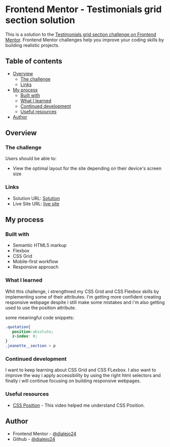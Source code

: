 # Frontend Mentor - Testimonials grid section solution

This is a solution to the [Testimonials grid section challenge on Frontend Mentor](https://www.frontendmentor.io/challenges/testimonials-grid-section-Nnw6J7Un7). Frontend Mentor challenges help you improve your coding skills by building realistic projects. 

## Table of contents

- [Overview](#overview)
  - [The challenge](#the-challenge)
  - [Links](#links)
- [My process](#my-process)
  - [Built with](#built-with)
  - [What I learned](#what-i-learned)
  - [Continued development](#continued-development)
  - [Useful resources](#useful-resources)
- [Author](#author)


## Overview

### The challenge

Users should be able to:

- View the optimal layout for the site depending on their device's screen size

### Links

- Solution URL: [Solution](https://github.com/dialejo24/Testimonials-webpage)
- Live Site URL: [live site](https://dialejo24.github.io/Testimonials-webpage/)

## My process

### Built with

- Semantic HTML5 markup
- Flexbox
- CSS Grid
- Mobile-first workflow
- Responsive approach


### What I learned

Whit this challenge, i strengthned my CSS Grid and CSS Flexbox skills by implementing some of their attributes.
I'm getting more confident creating responsive webpage despite i still make some mistakes and i'm also getting used to
use the position attribute.

some meaningful code snippets:

```css
.quotation{
   position:absolute;
   z-index: 0;
}
.jeanette__section > p
```


### Continued development

I want to keep learning about CSS Grid and CSS FLexbox. I also want to improve the way i apply accessibility by using the
right html selectors and finally i will continue focusing on building responsive webpages.


### Useful resources

- [CSS Position](https://www.youtube.com/watch?v=ku9jCtyXS34) - This video helped me understand CSS Position.


## Author

- Frontend Mentor - [@dialejo24](https://www.frontendmentor.io/profile/dialejo24)
- Github - [@dialejo24](https://github.com/dialejo24)

